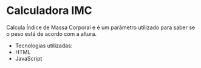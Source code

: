 # Calculadora IMC 

Calcula Índice de Massa Corporal e é um parâmetro utilizado para saber se o peso está de acordo com a altura.

- Tecnologias utilizadas:
- HTML
- JavaScript
